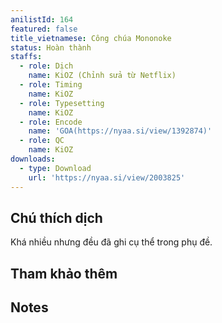 ```yaml
---
anilistId: 164
featured: false
title_vietnamese: Công chúa Mononoke
status: Hoàn thành
staffs:
  - role: Dịch
    name: KiOZ (Chỉnh sửa từ Netflix)
  - role: Timing
    name: KiOZ
  - role: Typesetting
    name: KiOZ
  - role: Encode
    name: 'GOA(https://nyaa.si/view/1392874)'
  - role: QC
    name: KiOZ
downloads:
  - type: Download
    url: 'https://nyaa.si/view/2003825'
---
```

## Chú thích dịch

Khá nhiều nhưng đều đã ghi cụ thể trong phụ đề.

## Tham khảo thêm



## Notes
